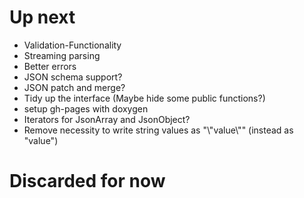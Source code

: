 # Up next

* Validation-Functionality
* Streaming parsing
* Better errors
* JSON schema support?
* JSON patch and merge?
* Tidy up the interface (Maybe hide some public functions?)
* setup gh-pages with doxygen
* Iterators for JsonArray and JsonObject?
* Remove necessity to write string values as "\\"value\\"" (instead as "value")

# Discarded for now

